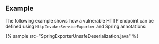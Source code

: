 
## Example
The following example shows how a vulnerable HTTP endpoint can be defined using `HttpInvokerServiceExporter` and Spring annotations:

{% sample src="SpringExporterUnsafeDeserialization.java" %}
